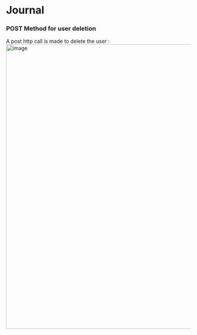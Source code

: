 # Journal

### POST Method for user deletion
A post http call is made to delete the user : <img width="776" alt="image" src="https://github.com/ZA1NZAFAR/HR_BugTracker_-TeamS-/assets/46689954/ae591cc6-64af-4e31-af2d-882a3c6d8c5c">

